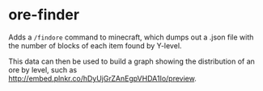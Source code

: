 # ore-finder

Adds a `/findore` command to minecraft, which dumps out a .json file with the number of blocks of each item found by Y-level.

This data can then be used to build a graph showing the distribution of an ore by level, such as http://embed.plnkr.co/hDyUjGrZAnEgpVHDA1Io/preview.
